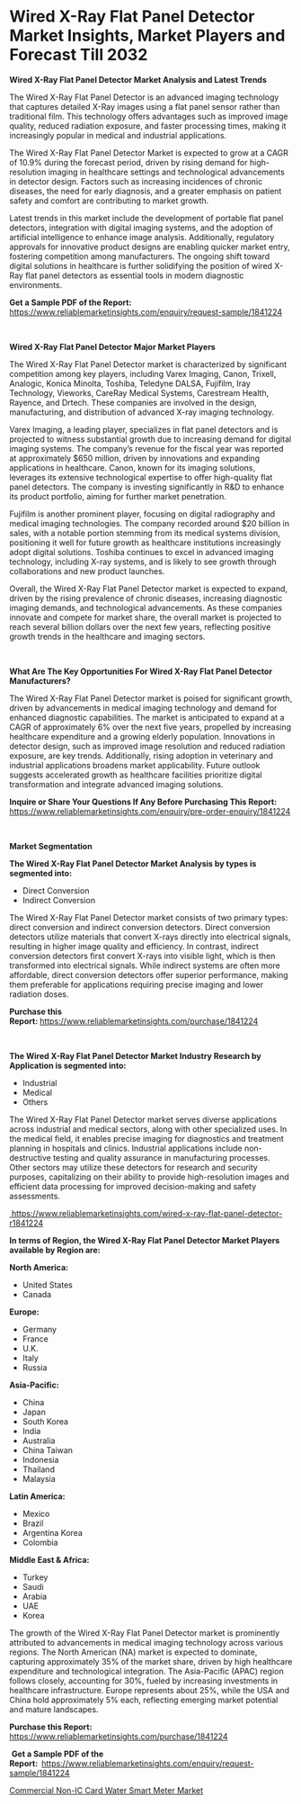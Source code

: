 <p><h1>Wired X-Ray Flat Panel Detector Market Insights, Market Players and Forecast Till 2032</h1></p><p><strong>Wired X-Ray Flat Panel Detector Market Analysis and Latest Trends</strong></p>
<p><p>The Wired X-Ray Flat Panel Detector is an advanced imaging technology that captures detailed X-Ray images using a flat panel sensor rather than traditional film. This technology offers advantages such as improved image quality, reduced radiation exposure, and faster processing times, making it increasingly popular in medical and industrial applications.</p><p>The Wired X-Ray Flat Panel Detector Market is expected to grow at a CAGR of 10.9% during the forecast period, driven by rising demand for high-resolution imaging in healthcare settings and technological advancements in detector design. Factors such as increasing incidences of chronic diseases, the need for early diagnosis, and a greater emphasis on patient safety and comfort are contributing to market growth.</p><p>Latest trends in this market include the development of portable flat panel detectors, integration with digital imaging systems, and the adoption of artificial intelligence to enhance image analysis. Additionally, regulatory approvals for innovative product designs are enabling quicker market entry, fostering competition among manufacturers. The ongoing shift toward digital solutions in healthcare is further solidifying the position of wired X-Ray flat panel detectors as essential tools in modern diagnostic environments.</p></p>
<p><strong>Get a Sample PDF of the Report:&nbsp;</strong> <a href="https://www.reliablemarketinsights.com/enquiry/request-sample/1841224?utm_campaign=3064&utm_medium=2&utm_source=Github&utm_content=ia&utm_term=12042025&utm_id=wired-x-ray-flat-panel-detector">https://www.reliablemarketinsights.com/enquiry/request-sample/1841224</a></p>
<p>&nbsp;</p>
<p><strong>Wired X-Ray Flat Panel Detector Major Market Players</strong></p>
<p><p>The Wired X-Ray Flat Panel Detector market is characterized by significant competition among key players, including Varex Imaging, Canon, Trixell, Analogic, Konica Minolta, Toshiba, Teledyne DALSA, Fujifilm, Iray Technology, Vieworks, CareRay Medical Systems, Carestream Health, Rayence, and Drtech. These companies are involved in the design, manufacturing, and distribution of advanced X-ray imaging technology.</p><p>Varex Imaging, a leading player, specializes in flat panel detectors and is projected to witness substantial growth due to increasing demand for digital imaging systems. The company’s revenue for the fiscal year was reported at approximately $650 million, driven by innovations and expanding applications in healthcare. Canon, known for its imaging solutions, leverages its extensive technological expertise to offer high-quality flat panel detectors. The company is investing significantly in R&D to enhance its product portfolio, aiming for further market penetration.</p><p>Fujifilm is another prominent player, focusing on digital radiography and medical imaging technologies. The company recorded around $20 billion in sales, with a notable portion stemming from its medical systems division, positioning it well for future growth as healthcare institutions increasingly adopt digital solutions. Toshiba continues to excel in advanced imaging technology, including X-ray systems, and is likely to see growth through collaborations and new product launches.</p><p>Overall, the Wired X-Ray Flat Panel Detector market is expected to expand, driven by the rising prevalence of chronic diseases, increasing diagnostic imaging demands, and technological advancements. As these companies innovate and compete for market share, the overall market is projected to reach several billion dollars over the next few years, reflecting positive growth trends in the healthcare and imaging sectors.</p></p>
<p>&nbsp;</p>
<p><strong>What Are The Key Opportunities For Wired X-Ray Flat Panel Detector Manufacturers?</strong></p>
<p><p>The Wired X-Ray Flat Panel Detector market is poised for significant growth, driven by advancements in medical imaging technology and demand for enhanced diagnostic capabilities. The market is anticipated to expand at a CAGR of approximately 6% over the next five years, propelled by increasing healthcare expenditure and a growing elderly population. Innovations in detector design, such as improved image resolution and reduced radiation exposure, are key trends. Additionally, rising adoption in veterinary and industrial applications broadens market applicability. Future outlook suggests accelerated growth as healthcare facilities prioritize digital transformation and integrate advanced imaging solutions.</p></p>
<p><strong>Inquire or Share Your Questions If Any Before Purchasing This Report:</strong> <a href="https://www.reliablemarketinsights.com/enquiry/pre-order-enquiry/1841224?utm_campaign=3064&utm_medium=2&utm_source=Github&utm_content=ia&utm_term=12042025&utm_id=wired-x-ray-flat-panel-detector">https://www.reliablemarketinsights.com/enquiry/pre-order-enquiry/1841224</a></p>
<p>&nbsp;</p>
<p><strong>Market Segmentation</strong></p>
<p><strong>The Wired X-Ray Flat Panel Detector Market Analysis by types is segmented into:</strong></p>
<p><ul><li>Direct Conversion</li><li>Indirect Conversion</li></ul></p>
<p><p>The Wired X-Ray Flat Panel Detector market consists of two primary types: direct conversion and indirect conversion detectors. Direct conversion detectors utilize materials that convert X-rays directly into electrical signals, resulting in higher image quality and efficiency. In contrast, indirect conversion detectors first convert X-rays into visible light, which is then transformed into electrical signals. While indirect systems are often more affordable, direct conversion detectors offer superior performance, making them preferable for applications requiring precise imaging and lower radiation doses.</p></p>
<p><strong>Purchase this Report:&nbsp;</strong><a href="https://www.reliablemarketinsights.com/purchase/1841224?utm_campaign=3064&utm_medium=2&utm_source=Github&utm_content=ia&utm_term=12042025&utm_id=wired-x-ray-flat-panel-detector">https://www.reliablemarketinsights.com/purchase/1841224</a></p>
<p>&nbsp;</p>
<p><strong>The Wired X-Ray Flat Panel Detector Market Industry Research by Application is segmented into:</strong></p>
<p><ul><li>Industrial</li><li>Medical</li><li>Others</li></ul></p>
<p><p>The Wired X-Ray Flat Panel Detector market serves diverse applications across industrial and medical sectors, along with other specialized uses. In the medical field, it enables precise imaging for diagnostics and treatment planning in hospitals and clinics. Industrial applications include non-destructive testing and quality assurance in manufacturing processes. Other sectors may utilize these detectors for research and security purposes, capitalizing on their ability to provide high-resolution images and efficient data processing for improved decision-making and safety assessments.</p></p>
<p><a href="https://www.reliablemarketinsights.com/wired-x-ray-flat-panel-detector-r1841224?utm_campaign=3064&utm_medium=2&utm_source=Github&utm_content=ia&utm_term=12042025&utm_id=wired-x-ray-flat-panel-detector">&nbsp;https://www.reliablemarketinsights.com/wired-x-ray-flat-panel-detector-r1841224</a></p>
<p><strong>In terms of Region, the Wired X-Ray Flat Panel Detector Market Players available by Region are:</strong></p>
<p>
    <p> <strong> North America: </strong>
        <ul>
            <li>United States</li>
            <li>Canada</li>
        </ul>
        </p> 
    <p> <strong> Europe: </strong>
        <ul>
            <li>Germany</li>
            <li>France</li>
            <li>U.K.</li>
            <li>Italy</li>
            <li>Russia</li>
        </ul>
        </p> 
    <p> <strong> Asia-Pacific: </strong>
        <ul>
            <li>China</li>
            <li>Japan</li>
            <li>South Korea</li>
            <li>India</li>
            <li>Australia</li>
            <li>China Taiwan</li>
            <li>Indonesia</li>
            <li>Thailand</li>
            <li>Malaysia</li>
        </ul>
        </p> 
    <p> <strong> Latin America: </strong>
        <ul>
            <li>Mexico</li>
            <li>Brazil</li>
            <li>Argentina Korea</li>
            <li>Colombia</li>
        </ul>
        </p> 
    <p> <strong> Middle East & Africa: </strong>
        <ul>
            <li>Turkey</li>
            <li>Saudi</li>
            <li>Arabia</li>
            <li>UAE</li>
            <li>Korea</li>
        </ul>
    </p>
    </p>
<p><p>The growth of the Wired X-Ray Flat Panel Detector market is prominently attributed to advancements in medical imaging technology across various regions. The North American (NA) market is expected to dominate, capturing approximately 35% of the market share, driven by high healthcare expenditure and technological integration. The Asia-Pacific (APAC) region follows closely, accounting for 30%, fueled by increasing investments in healthcare infrastructure. Europe represents about 25%, while the USA and China hold approximately 5% each, reflecting emerging market potential and mature landscapes.</p></p>
<p><strong>Purchase this Report: </strong><a href="https://www.reliablemarketinsights.com/purchase/1841224?utm_campaign=3064&utm_medium=2&utm_source=Github&utm_content=ia&utm_term=12042025&utm_id=wired-x-ray-flat-panel-detector">https://www.reliablemarketinsights.com/purchase/1841224</a></p>
<p>&nbsp;<strong>Get a Sample PDF of the Report:&nbsp;&nbsp;</strong><a href="https://www.reliablemarketinsights.com/enquiry/request-sample/1841224?utm_campaign=3064&utm_medium=2&utm_source=Github&utm_content=ia&utm_term=12042025&utm_id=wired-x-ray-flat-panel-detector">https://www.reliablemarketinsights.com/enquiry/request-sample/1841224</a></p>
<p><strong></strong></p>
<p><p><a href="https://github.com/abdhsheila7/Market-Research-Report-List-1/blob/main/commercial-non-ic-card-water-smart-meter-market.md?utm_campaign=3064&utm_medium=2&utm_source=Github&utm_content=ia&utm_term=12042025&utm_id=wired-x-ray-flat-panel-detector">Commercial Non-IC Card Water Smart Meter Market</a></p></p>